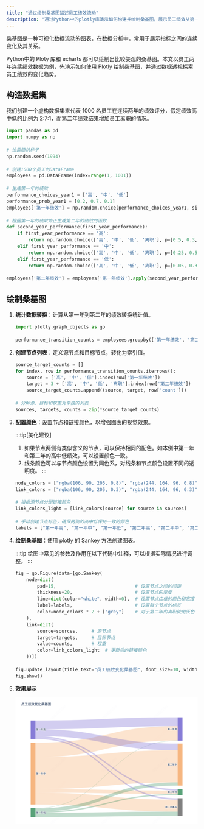 ```yaml
---
title: "通过绘制桑基图描述员工绩效流动"
description: "通过Python中的plotly库演示如何构建并绘制桑基图，展示员工绩效从第一年到第二年的流动情况。"
---
```


桑基图是一种可视化数据流动的图表，在数据分析中，常用于展示指标之间的连续变化及其关系。

Python中的 Ploty 库和 echarts 都可以绘制出比较美观的桑基图。本文以员工两年连续绩效数据为例，先演示如何使用 Plotly 绘制桑基图，并通过数据透视探索员工绩效的变化趋势。

## 构造数据集

我们创建一个虚构数据集来代表 1000 名员工在连续两年的绩效评分，假定绩效高中低的比例为 2:7:1，而第二年绩效结果增加员工离职的情况。

```python
import pandas as pd
import numpy as np

# 设置随机种子
np.random.seed(1994)

# 创建1000个员工的DataFrame
employees = pd.DataFrame(index=range(1, 1001))

# 生成第一年的绩效
performance_choices_year1 = ['高', '中', '低']
performance_prob_year1 = [0.2, 0.7, 0.1]
employees['第一年绩效'] = np.random.choice(performance_choices_year1, size=1000, p=performance_prob_year1)

# 根据第一年的绩效修正生成第二年的绩效的函数
def second_year_performance(first_year_performance):
    if first_year_performance == '高':
        return np.random.choice(['高', '中', '低', '离职'], p=[0.5, 0.3, 0.1, 0.1])
    elif first_year_performance == '中':
        return np.random.choice(['高', '中', '低', '离职'], p=[0.25, 0.5, 0.05, 0.2])
    elif first_year_performance == '低':
        return np.random.choice(['高', '中', '低', '离职'], p=[0.05, 0.35, 0.1, 0.5])

employees['第二年绩效'] = employees['第一年绩效'].apply(second_year_performance)
```

## 绘制桑基图

1. **统计数据转换**：计算从第一年到第二年的绩效转换统计值。

    ```python
    import plotly.graph_objects as go
    
    performance_transition_counts = employees.groupby(['第一年绩效', '第二年绩效']).size().reset_index(name='count')
    ```

2. **创建节点列表**：定义源节点和目标节点，转化为索引值。

    ```python
    source_target_counts = []
    for index, row in performance_transition_counts.iterrows():
        source = ['高', '中', '低'].index(row['第一年绩效'])
        target = 3 + ['高', '中', '低', '离职'].index(row['第二年绩效'])
        source_target_counts.append((source, target, row['count']))
    
    # 分解源、目标和权重为单独的列表
    sources, targets, counts = zip(*source_target_counts)
    ```

3. **配置颜色**：设置节点和链接颜色，以增强图表的视觉效果。

   :::tip[美化建议]
    1. 如果节点两侧有类似含义的节点，可以保持相同的配色。如本例中第一年和第二年的高中低绩效，可以设置颜色一致。
    2. 线条颜色可以与节点颜色设置为同色系，对线条和节点颜色设置不同的透明度。
    :::

   ```python
   node_colors = ["rgba(106, 90, 205, 0.8)", "rgba(244, 164, 96, 0.8)", "rgba(46, 139, 87, 0.8)"]
   link_colors = ["rgba(106, 90, 205, 0.3)", "rgba(244, 164, 96, 0.3)", "rgba(46, 139, 87, 0.3)"]
   
   # 根据源节点分配链接颜色
   link_colors_light = [link_colors[source] for source in sources]
   
   # 手动创建节点标签，确保两侧的高中低保持一致的颜色
   labels = ["第一年高", "第一年中", "第一年低", "第二年高", "第二年中", "第二年低", "第二年离职"]
   ```

4. **绘制桑基图**：使用 plotly 的 Sankey 方法创建图表。

   :::tip
   绘图中常见的参数及作用在以下代码中注释，可以根据实际情况进行调整。
   :::

   ```python
   fig = go.Figure(data=[go.Sankey(
       node=dict(
           pad=15,                             # 设置节点之间的间距
           thickness=20,                       # 设置节点的厚度
           line=dict(color="white", width=0),  # 设置节点边框的颜色和宽度
           label=labels,                       # 设置每个节点的标签
           color=node_colors * 2 + ["grey"]    # 对于第二年的离职使用灰色
       ),
       link=dict(
           source=sources,     # 源节点
           target=targets,     # 目标节点
           value=counts,       # 权重
           color=link_colors_light  # 更新后的链接颜色
       ))])
   
   fig.update_layout(title_text="员工绩效变化桑基图", font_size=10, width=800, height=600)
   fig.show()
   ```

5. **效果展示**

   ![员工绩效桑基图](../../../assets/plotly-sankey-chart.png)

